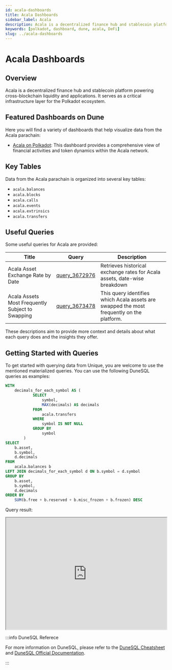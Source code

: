 ```yaml
---
id: acala-dashboards
title: Acala Dashboards
sidebar_label: Acala
description: Acala is a decentralized finance hub and stablecoin platform powering cross-blockchain
keywords: [polkadot, dashboard, dune, acala, DeFi]
slug: ../acala-dashboards
---
```


# Acala Dashboards

## Overview

Acala is a decentralized finance hub and stablecoin platform powering cross-blockchain liquidity and
applications. It serves as a critical infrastructure layer for the Polkadot ecosystem.

## Featured Dashboards on Dune

Here you will find a variety of dashboards that help visualize data from the Acala parachain:

- [Acala on Polkadot](https://dune.com/substrate/acala): This dashboard provides a comprehensive
  view of financial activities and token dynamics within the Acala network.

## Key Tables

Data from the Acala parachain is organized into several key tables:

- `acala.balances`
- `acala.blocks`
- `acala.calls`
- `acala.events`
- `acala.extrinsics`
- `acala.transfers`

## Useful Queries

Some useful queries for Acala are provided:

| Title                                            | Query                                             | Description                                                                               |
| ------------------------------------------------ | ------------------------------------------------- | ----------------------------------------------------------------------------------------- |
| Acala Asset Exchange Rate by Date                | [query_3672976](https://dune.com/queries/3672976) | Retrieves historical exchange rates for Acala assets, date-wise breakdown                 |
| Acala Assets Most Frequently Subject to Swapping | [query_3673478](https://dune.com/queries/3673478) | This query identifies which Acala assets are swapped the most frequently on the platform. |

These descriptions aim to provide more context and details about what each query does and the
insights they offer.

## Getting Started with Queries

To get started with querying data from Unique, you are welcome to use the mentioned materialized
queries. You can use the following DuneSQL queries as examples:

```sql title="Acala List of Assets" showLineNumbers
WITH
    decimals_for_each_symbol AS (
            SELECT
                symbol,
                MAX(decimals) AS decimals
            FROM
                acala.transfers
            WHERE
                symbol IS NOT NULL
            GROUP BY
                symbol
        )
SELECT
    b.asset,
    b.symbol,
    d.decimals
FROM
    acala.balances b
LEFT JOIN decimals_for_each_symbol d ON b.symbol = d.symbol
GROUP BY
    b.asset,
    b.symbol,
    d.decimals
ORDER BY
    SUM(b.free + b.reserved + b.misc_frozen + b.frozen) DESC
```

Query result:

<iframe src="https://dune.com/embeds/3670410/6172755/" height="350" width="100%"></iframe>

:::info DuneSQL Referece

For more information on DuneSQL, please refer to the [DuneSQL Cheatsheet](../dunesql-cheatsheet.md)
and
[DuneSQL Official Documentation](https://docs.dune.com/query-engine/Functions-and-operators/index).

:::
